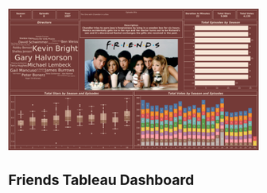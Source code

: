 ![Friends Tableau Dashboard](https://github.com/Aditigupta0020/Friends-Tableau-Dashboard/blob/main/Friends%20Dashboard.png)


# Friends Tableau Dashboard
